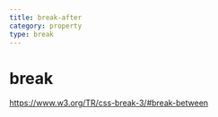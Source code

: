 ```yaml
---
title: break-after
category: property
type: break
---
```


# break

<https://www.w3.org/TR/css-break-3/#break-between>
